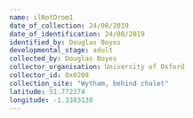 ```yaml
---
name: ilNotDrom1
date_of_collection: 24/08/2019
date_of_identification: 24/08/2019
identified_by: Douglas Boyes
developmental_stage: adult
collected_by: Douglas Boyes
collector_organisation: University of Oxford
collector_id: Ox0208
collection_site: "Wytham, behind chalet"
latitude: 51.772374
longitude: -1.3383138
---
```


